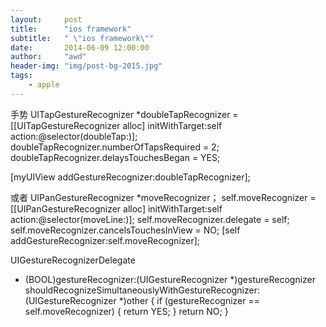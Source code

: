 ```yaml
---
layout:     post
title:      "ios framework"
subtitle:   " \"ios framework\""
date:       2014-06-09 12:00:00
author:     "awd"
header-img: "img/post-bg-2015.jpg"
tags:
    - apple
---
```

手势
UITapGestureRecognizer *doubleTapRecognizer = [[UITapGestureRecognizer alloc]  initWithTarget:self  action:@selector(doubleTap:)];
doubleTapRecognizer.numberOfTapsRequired = 2;
doubleTapRecognizer.delaysTouchesBegan = YES;

[myUIView addGestureRecognizer:doubleTapRecognizer];


或者
UIPanGestureRecognizer *moveRecognizer；
self.moveRecognizer = [[UIPanGestureRecognizer alloc] initWithTarget:self action:@selector(moveLine:)];
self.moveRecognizer.delegate = self;
self.moveRecognizer.cancelsTouchesInView = NO;
[self addGestureRecognizer:self.moveRecognizer];



UIGestureRecognizerDelegate
- (BOOL)gestureRecognizer:(UIGestureRecognizer *)gestureRecognizer
    shouldRecognizeSimultaneouslyWithGestureRecognizer:(UIGestureRecognizer *)other
{
    if (gestureRecognizer == self.moveRecognizer) {
        return YES;
    }
    return NO;
}
